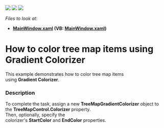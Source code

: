 <!-- default badges list -->
![](https://img.shields.io/endpoint?url=https://codecentral.devexpress.com/api/v1/VersionRange/128571987/21.1.5%2B)
[![](https://img.shields.io/badge/Open_in_DevExpress_Support_Center-FF7200?style=flat-square&logo=DevExpress&logoColor=white)](https://supportcenter.devexpress.com/ticket/details/T307515)
[![](https://img.shields.io/badge/📖_How_to_use_DevExpress_Examples-e9f6fc?style=flat-square)](https://docs.devexpress.com/GeneralInformation/403183)
<!-- default badges end -->
<!-- default file list -->
*Files to look at*:

* **[MainWindow.xaml](./CS/TreeMapGradientColorizerSample/MainWindow.xaml) (VB: [MainWindow.xaml](./VB/TreeMapGradientColorizerSample/MainWindow.xaml))**
<!-- default file list end -->
# How to color tree map items using Gradient Colorizer


This example demonstrates how to color tree map items using <strong>Gradient Colorizer</strong>.


<h3>Description</h3>

To complete the task, assign&nbsp;a new&nbsp;<strong>TreeMapGradientColorizer</strong>&nbsp;object&nbsp;to the&nbsp;<strong>TreeMapControl.Colorizer</strong>&nbsp;property.<br>Then, optionally, specify the colorizer's&nbsp;<strong>StartColor</strong>&nbsp;and&nbsp;<strong>EndColor</strong>&nbsp;properties.

<br/>


